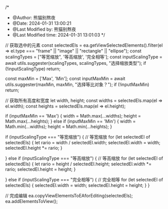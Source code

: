 /*
 * @Author: 熊猫别熬夜 
 * @Date: 2024-01-31 13:00:21 
 * @Last Modified by: 熊猫别熬夜
 * @Last Modified time: 2024-01-31 13:01:03
 */

// 获取选中的元素
const selectedEls = ea.getViewSelectedElements().filter(el => el.type === "frame" || "image" || "rectangle" || "ellipse");
const scalingTypes = ["等宽缩放", '等高缩放', '完全相等'];
const inputScalingType = await utils.suggester(scalingTypes, scalingTypes, "选择缩放类型");
if (!inputScalingType) return;

const maxMin = ['Max', 'Min'];
const inputMaxMin = await utils.suggester(maxMin, maxMin, "选择等比对象？");
if (!inputMaxMin) return;

// 获取所有高度和宽度
let width, height;
const widths = selectedEls.map(el => el.width);
const heights = selectedEls.map(el => el.height);

if (inputMaxMin == 'Max') {
    width = Math.max(...widths);
    height = Math.max(...heights);
} else if (inputMaxMin == 'Min') {
    width = Math.min(...widths);
    height = Math.min(...heights);
}

if (inputScalingType === "等宽缩放") {
    // 等宽缩放
    for (let selectedEl of selectedEls) {
        let rario = width / selectedEl.width;
        selectedEl.width = width;
        selectedEl.height *= rario;
    }

} else if (inputScalingType === "等高缩放") {
    // 等高缩放
    for (let selectedEl of selectedEls) {
        let rario = height / selectedEl.height;
        selectedEl.width *= rario;
        selectedEl.height = height;
    }

} else if (inputScalingType === "完全相等") {
    // 完全相等
    for (let selectedEl of selectedEls) {
        selectedEl.width = width;
        selectedEl.height = height;
    }
}

// 完成编辑
ea.copyViewElementsToEAforEditing(selectedEls);
ea.addElementsToView();
